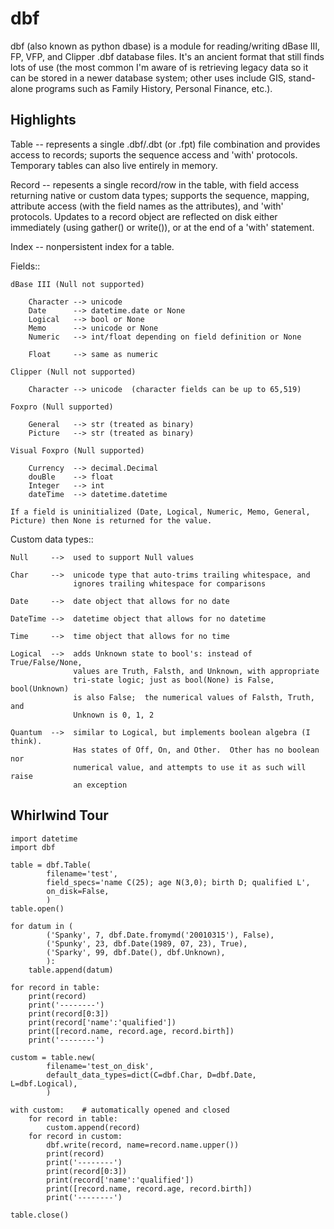 dbf
===

dbf (also known as python dbase) is a module for reading/writing
dBase III, FP, VFP, and Clipper .dbf database files.  It's
an ancient format that still finds lots of use (the most common
I'm aware of is retrieving legacy data so it can be stored in a
newer database system; other uses include GIS, stand-alone programs
such as Family History, Personal Finance, etc.).

Highlights
----------

Table -- represents a single .dbf/.dbt (or .fpt) file combination
and provides access to records; suports the sequence access and 'with'
protocols.  Temporary tables can also live entirely in memory.

Record -- repesents a single record/row in the table, with field access
returning native or custom data types; supports the sequence, mapping,
attribute access (with the field names as the attributes), and 'with'
protocols.  Updates to a record object are reflected on disk either
immediately (using gather() or write()), or at the end of a 'with'
statement.

Index -- nonpersistent index for a table.

Fields::

    dBase III (Null not supported)

        Character --> unicode
        Date      --> datetime.date or None
        Logical   --> bool or None
        Memo      --> unicode or None
        Numeric   --> int/float depending on field definition or None

        Float     --> same as numeric

    Clipper (Null not supported)

        Character --> unicode  (character fields can be up to 65,519)

    Foxpro (Null supported)

        General   --> str (treated as binary)
        Picture   --> str (treated as binary)

    Visual Foxpro (Null supported)

        Currency  --> decimal.Decimal
        douBle    --> float
        Integer   --> int
        dateTime  --> datetime.datetime

    If a field is uninitialized (Date, Logical, Numeric, Memo, General,
    Picture) then None is returned for the value.

Custom data types::

    Null     -->  used to support Null values

    Char     -->  unicode type that auto-trims trailing whitespace, and
                  ignores trailing whitespace for comparisons

    Date     -->  date object that allows for no date

    DateTime -->  datetime object that allows for no datetime

    Time     -->  time object that allows for no time

    Logical  -->  adds Unknown state to bool's: instead of True/False/None,
                  values are Truth, Falsth, and Unknown, with appropriate
                  tri-state logic; just as bool(None) is False, bool(Unknown)
                  is also False;  the numerical values of Falsth, Truth, and
                  Unknown is 0, 1, 2

    Quantum  -->  similar to Logical, but implements boolean algebra (I think).
                  Has states of Off, On, and Other.  Other has no boolean nor
                  numerical value, and attempts to use it as such will raise
                  an exception


Whirlwind Tour
--------------

    import datetime
    import dbf

    table = dbf.Table(
            filename='test',
            field_specs='name C(25); age N(3,0); birth D; qualified L',
            on_disk=False,
            )
    table.open()

    for datum in (
            ('Spanky', 7, dbf.Date.fromymd('20010315'), False),
            ('Spunky', 23, dbf.Date(1989, 07, 23), True),
            ('Sparky', 99, dbf.Date(), dbf.Unknown),
            ):
        table.append(datum)

    for record in table:
        print(record)
        print('--------')
        print(record[0:3])
        print(record['name':'qualified'])
        print([record.name, record.age, record.birth])
        print('--------')

    custom = table.new(
            filename='test_on_disk',
            default_data_types=dict(C=dbf.Char, D=dbf.Date, L=dbf.Logical),
            )

    with custom:    # automatically opened and closed
        for record in table:
            custom.append(record)
        for record in custom:
            dbf.write(record, name=record.name.upper())
            print(record)
            print('--------')
            print(record[0:3])
            print(record['name':'qualified'])
            print([record.name, record.age, record.birth])
            print('--------')

    table.close()
